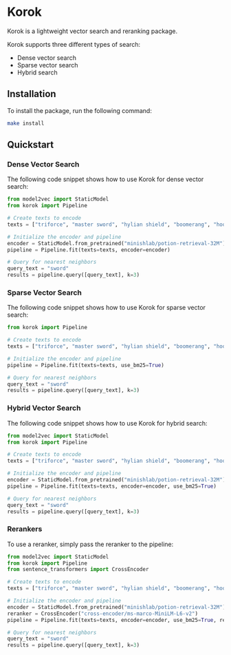 # Korok

Korok is a lightweight vector search and reranking package.

Korok supports three different types of search:
- Dense vector search
- Sparse vector search
- Hybrid search

## Installation

To install the package, run the following command:

```bash
make install
```


## Quickstart


### Dense Vector Search
The following code snippet shows how to use Korok for dense vector search:

```python
from model2vec import StaticModel
from korok import Pipeline

# Create texts to encode
texts = ["triforce", "master sword", "hylian shield", "boomerang", "hookshot"]

# Initialize the encoder and pipeline
encoder = StaticModel.from_pretrained("minishlab/potion-retrieval-32M")
pipeline = Pipeline.fit(texts=texts, encoder=encoder)

# Query for nearest neighbors
query_text = "sword"
results = pipeline.query([query_text], k=3)
```

### Sparse Vector Search
The following code snippet shows how to use Korok for sparse vector search:

```python
from korok import Pipeline

# Create texts to encode
texts = ["triforce", "master sword", "hylian shield", "boomerang", "hookshot"]

# Initialize the encoder and pipeline
pipeline = Pipeline.fit(texts=texts, use_bm25=True)

# Query for nearest neighbors
query_text = "sword"
results = pipeline.query([query_text], k=3)
```

### Hybrid Vector Search
The following code snippet shows how to use Korok for hybrid search:

```python
from model2vec import StaticModel
from korok import Pipeline

# Create texts to encode
texts = ["triforce", "master sword", "hylian shield", "boomerang", "hookshot", "spear"]

# Initialize the encoder and pipeline
encoder = StaticModel.from_pretrained("minishlab/potion-retrieval-32M")
pipeline = Pipeline.fit(texts=texts, encoder=encoder, use_bm25=True)

# Query for nearest neighbors
query_text = "sword"
results = pipeline.query([query_text], k=3)
```

### Rerankers
To use a reranker, simply pass the reranker to the pipeline:

```python
from model2vec import StaticModel
from korok import Pipeline
from sentence_transformers import CrossEncoder

# Create texts to encode
texts = ["triforce", "master sword", "hylian shield", "boomerang", "hookshot", "spear"]

# Initialize the encoder and pipeline
encoder = StaticModel.from_pretrained("minishlab/potion-retrieval-32M")
reranker = CrossEncoder("cross-encoder/ms-marco-MiniLM-L6-v2")
pipeline = Pipeline.fit(texts=texts, encoder=encoder, use_bm25=True, reranker=reranker)

# Query for nearest neighbors
query_text = "sword"
results = pipeline.query([query_text], k=3)
```
